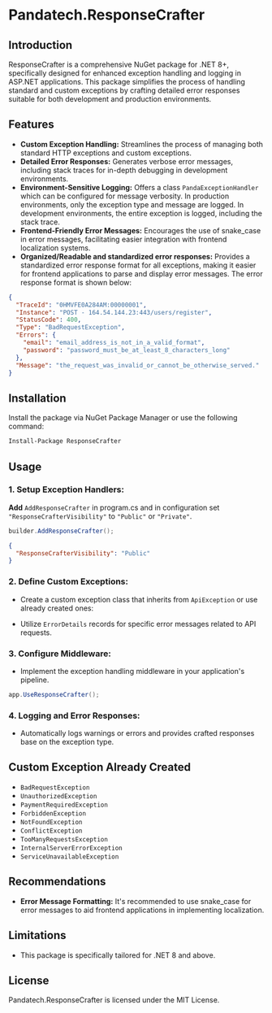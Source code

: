 # Pandatech.ResponseCrafter

## Introduction

ResponseCrafter is a comprehensive NuGet package for .NET 8+, specifically designed for enhanced exception handling and
logging in ASP.NET applications. This package simplifies the process of handling standard and custom exceptions by
crafting detailed error responses suitable for both development and production environments.

## Features

* **Custom Exception Handling:** Streamlines the process of managing both standard HTTP exceptions and custom
  exceptions.
* **Detailed Error Responses:** Generates verbose error messages, including stack traces for in-depth debugging in
  development environments.
* **Environment-Sensitive Logging:** Offers a class `PandaExceptionHandler` which can be configured for message verbosity.
    In production environments, only the exception type and message are logged. In development environments, the entire
    exception is logged, including the stack trace.
* **Frontend-Friendly Error Messages:** Encourages the use of snake_case in error messages, facilitating easier
  integration with frontend localization systems.
* **Organized/Readable and standardized error responses:** Provides a standardized error response format for all
  exceptions, making it easier for frontend applications to parse and display error messages. The error response format is shown below:
```json
{
  "TraceId": "0HMVFE0A284AM:00000001",
  "Instance": "POST - 164.54.144.23:443/users/register",
  "StatusCode": 400,
  "Type": "BadRequestException",
  "Errors": {
    "email": "email_address_is_not_in_a_valid_format",
    "password": "password_must_be_at_least_8_characters_long"
  },
  "Message": "the_request_was_invalid_or_cannot_be_otherwise_served."
}

````

## Installation

Install the package via NuGet Package Manager or use the following command:

```bash
Install-Package ResponseCrafter
```

## Usage

### 1. Setup Exception Handlers:

**Add** `AddResponseCrafter` in program.cs and in configuration set `"ResponseCrafterVisibility"` to `"Public"` or `"Private"`.

```csharp
builder.AddResponseCrafter();
```
```json
{
  "ResponseCrafterVisibility": "Public"
}

```

### 2. Define Custom Exceptions:

* Create a custom exception class that inherits from `ApiException` or use already created ones:

* Utilize `ErrorDetails` records for specific error messages related to API requests.

### 3. Configure Middleware:

* Implement the exception handling middleware in your application's pipeline.

```csharp
app.UseResponseCrafter();
```

### 4. Logging and Error Responses:

* Automatically logs warnings or errors and provides crafted responses base on the exception type.

## Custom Exception Already Created

* `BadRequestException`
* `UnauthorizedException`
* `PaymentRequiredException`
* `ForbiddenException`
* `NotFoundException`
* `ConflictException`
* `TooManyRequestsException`
* `InternalServerErrorException`
* `ServiceUnavailableException`

## Recommendations

* **Error Message Formatting:** It's recommended to use snake_case for error messages to aid frontend applications in
  implementing localization.

## Limitations

* This package is specifically tailored for .NET 8 and above.

## License

Pandatech.ResponseCrafter is licensed under the MIT License.